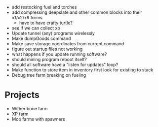 - add restocking fuel and torches
- add compressing deepslate and other common blocks into their x1/x2/x9 forms
    - have to have crafty turtle?
- see if we can collect xp
- Update tunnel (any) programs wirelessly
- Make dumpGoods command
- Make save storage coordinates from current command
- figure out startup files not working
- what happens if you update running software?
- should mining program reboot itself?
- should all software have a "listen for updates" loop?
- Make function to store item in inventory first look for existing to stack
- Debug tree farm breaking on fueling

# Projects
- Wither bone farm
- XP farm
- Mob farms with spawners